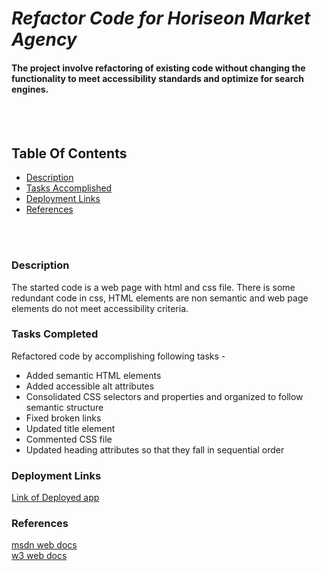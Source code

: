 # *Refactor Code for Horiseon Market Agency*

#### The project involve refactoring of existing code without changing the functionality to meet accessibility standards and optimize for search engines.
<br>
<br>



## Table Of Contents
- [Description](#description)
- [Tasks Accomplished](#tasks-completed)
- [Deployment Links](#deployment-links)
- [References](#references)
<br>
<br>

### Description
The started code is a web page with html and css file. There is some redundant code in css, HTML elements are non semantic and web page elements do not meet accessibility criteria. 


### Tasks Completed
Refactored code by accomplishing following tasks -
* Added semantic HTML elements
* Added accessible alt attributes
* Consolidated CSS selectors and properties and organized to follow semantic structure
* Fixed broken links
* Updated title element
* Commented CSS file
* Updated heading attributes so that they fall in sequential order


### Deployment Links
[Link of Deployed app ](https://anud22.github.io/module1Challenge/#online-reputation-management)

### References
[msdn web docs](https://developer.mozilla.org/en-US/docs/Web/HTML)
<br>
[w3 web docs](https://www.w3schools.com/)